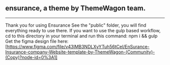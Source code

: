 ## ensurance, a theme by ThemeWagon team.

---

Thank you for using Ensurance See the "public" folder, you will find everything ready to use there. If you want to use the gulp based workflow, cd to this directory in your terminal and run this command: npm i && gulp
Get the figma design file here:
[https://www.figma.com/file/v43lMB3NDLXyYTuh56tCel/EnSurance-Insurance-company-Website-template-by-ThemeWagon-(Community)-(Copy)?node-id=0%3A1]
